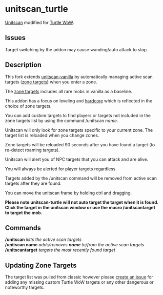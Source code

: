 # unitscan_turtle    
[Unitscan](https://github.com/shirsig/unitscan-vanilla) modified for [Turtle WoW](https://turtle-wow.org/).

## Issues
Target switching by the addon may cause wanding/auto attack to stop.

## Description
This fork extends [unitscan-vanilla](https://github.com/shirsig/unitscan-vanilla) by automatically managing active scan targets ([zone targets](https://github.com/GryllsAddons/unitscan-turtle/blob/master/zonetargets.lua)) when you enter a zone.

The [zone targets](https://github.com/GryllsAddons/unitscan-turtle/blob/master/zonetargets.lua) includes all rare mobs in vanilla as a baseline.

This addon has a focus on leveling and [hardcore](https://turtle-wow.org/#/hardcore-mode) which is reflected in the choice of zone targets.

You can add custom targets to find players or targets not included in the zone targets list by using the command /unitscan *name*.

Unitscan will only look for zone targets specific to your current zone. The target list is reloaded when you change zones.

Zone targets will be reloaded 90 seconds after you have found a target (to re-detect roaming targets).

Unitscan will alert you of NPC targets that you can attack and are alive. 

You will always be alerted for player targets regardless.

Targets added by the /unitscan command will be removed from active scan targets after they are found.

You can move the unitscan frame by holding ctrl and dragging.
 
**Please note unitscan-turtle will not auto target the target when it is found.**    
**Click the target in the unitscan window or use the macro /unitscantarget to target the mob.**

## Commands
**/unitscan** *lists the active scan targets*    
**/unitscan name** *adds/removes **name** to/from the active scan targets*    
**/unitscantarget** *targets the most recently found target*    

## Updating Zone Targets
The target list was pulled from classic however please [create an issue](https://github.com/GryllsAddons/unitscan-turtle/issues) for adding any missing custom Turtle WoW targets or any other dangerous or noteworthy targets.
